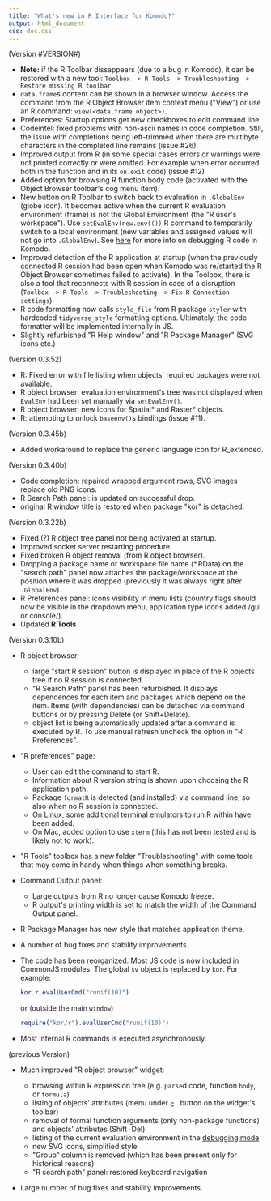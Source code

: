 ```yaml
---
title: "What's new in R Interface for Komodo?"
output: html_document
css: doc.css
---
```


(Version #VERSION#)

* __Note:__ if the R Toolbar dissappears (due to a bug in Komodo), it can be 
   restored with a new tool:
  `Toolbox -> R Tools -> Troubleshooting -> Restore missing R toolbar`
* `data.frame`s content can be shown in a browser window. Access the command 
  from the R Object Browser item context menu ("View") or use an R command:
  `view(<data.frame object>)`.
* Preferences: Startup options get new checkboxes to edit command line.
* Codeintel: fixed problems with non-ascii names in code completion. Still, 
  the issue with completions being left-trimmed when there are multibyte 
  characters in the completed line remains (issue #26).
* Improved output from R (in some special cases errors or warnings were not 
  printed correctly or were omitted. For example when error occurred both in the 
  function and in its `on.exit` code) (issue #12)
* Added option for browsing R function body code (activated with the 
  Object Browser toolbar's cog menu item).
* New button on R Toolbar to switch back to evaluation in `.GlobalEnv` 
  (globe icon). It becomes active when the current R evaluation environment 
  (frame) is not the Global Environment (the "R user's workspace").
  Use `setEvalEnv(new.env(())` R command to temporarily switch to a local
  environment (new variables and assigned values will not go into `.GlobalEnv`).
  See [here](./koDebug.html) for more info on debugging R code in Komodo.
* Improved detection of the R application at startup (when the previously 
  connected R session had been open when Komodo was re/started the R Object 
  Browser sometimes failed to activate). In the Toolbox, there is also a tool 
  that reconnects with R session in case of a disruption 
  (`Toolbox -> R Tools -> Troubleshooting -> Fix R Connection settings`). 
* R code formatting now calls `style_file` from R package `styler` with hardcoded 
  `tidyverse_style` formatting options. Ultimately, the code formatter will be 
  implemented internally in JS.
* Slightly refurbished "R Help window" and "R Package Manager" (SVG icons etc.)
  
(Version 0.3.52)

* R: Fixed error with file listing when objects' required packages were not 
  available.
* R object browser: evaluation environment's tree was not displayed when 
  `EvalEnv` had been set manually via `setEvalEnv()`.
* R object browser: new icons for Spatial* and Raster* objects.
* R: attempting to unlock `baseenv()`s bindings (issue #11).

(Version 0.3.45b)

* Added workaround to replace the generic language icon for R_extended.

(Version 0.3.40b)

* Code completion: repaired wrapped argument rows, SVG images replace old
  PNG icons.
* R Search Path panel: is updated on successful drop.
* original R window title is restored when package "kor" is detached.

(Version 0.3.22b)

* Fixed (?) R object tree panel not being activated at startup.
* Improved socket server restarting procedure.
* Fixed broken R object removal (from R object browser).
* Dropping a package name or workspace file name (*.RData) on the "search path" 
  panel now attaches the package/workspace at the position where it was dropped 
  (previously it was always right after `.GlobalEnv`).
* R Preferences panel: icons visibility in menu lists (country flags should now 
  be visible in the dropdown menu, application type icons added 
  /gui or console/).
* Updated __R Tools__

(Version 0.3.10b)

* R object browser:

    - large "start R session" button is displayed in place of the R objects tree 
      if no R session is connected.
    - "R Search Path" panel has been refurbished. It displays dependences for each
      item and packages which depend on the item. Items (with dependencies) can 
	  be detached via command buttons or by pressing Delete (or Shift+Delete).
    - object list is being automatically updated after a command is executed by
      R. To use manual refresh uncheck the option in "R Preferences".

* "R preferences" page:

    - User can edit the command to start R.
    - Information about R version string is shown upon choosing the R 
	  application path.
    - Package `formatR` is detected (and installed) via command line, so also 
      when no R session is connected. 
    - On Linux, some additional terminal emulators to run R within have been 
      added.
    - On Mac, added option to use `xterm` (this has not been tested and is 
      likely not to work).
    
* "R Tools" toolbox has a new folder "Troubleshooting" with some tools that may 
  come in handy when things when something breaks.

* Command Output panel:
  
    - Large outputs from R no longer cause Komodo freeze.
    - R output's printing width is set to match the width of the Command Output 
	  panel. 

* R Package Manager has new style that matches application theme.

* A number of bug fixes and stability improvements.

* The code has been reorganized. Most JS code is now included in CommonJS 
  modules. 
  The global `sv` object is replaced by `kor`. For example:

	```r    
	kor.r.evalUserCmd("runif(10)")
	```
    or (outside the main `window`)
	```r 
	require("kor/r").evalUserCmd("runif(10)")
	```

* Most internal R commands is executed asynchronously.



(previous Version)

* Much improved "R object browser" widget:

    - browsing within R expression tree (e.g. `parse`d code, function `body`, 
	  or `formula`)
    - listing of objects' attributes (menu under 
	  <img src="chrome://komodor/skin/images/cog.svg" width="16" 
	  style="vertical-align: middle;" alt="cog" /> button on the widget's 
	  toolbar)
    - removal of formal function arguments (only non-package functions) and 
	  objects' attributes (Shift+Del)
    - listing of the current evaluation environment in the 
	  [debugging mode](chrome://komodor/content/doc/koDebug.html)
    - new SVG icons, simplified style
    - "Group" column is removed (which has been present only for historical 
	  reasons)
    - "R search path" panel: restored keyboard navigation
    
*  Large number of bug fixes and stability improvements.
   
